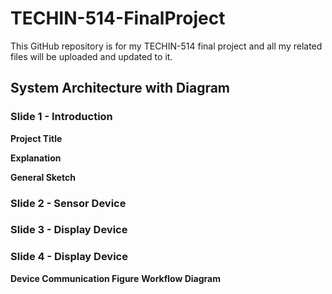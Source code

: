 # TECHIN-514-FinalProject
This GitHub repository is for my TECHIN-514 final project and all my related files will be uploaded and updated to it.

## System Architecture with Diagram
### Slide 1 - Introduction
**Project Title**

**Explanation**

**General Sketch**

### Slide 2 - Sensor Device

### Slide 3 - Display Device

### Slide 4 - Display Device

**Device Communication Figure**
**Workflow Diagram**